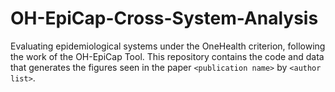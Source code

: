 # OH-EpiCap-Cross-System-Analysis
Evaluating epidemiological systems under the OneHealth criterion, following the work of the OH-EpiCap Tool. This repository contains the code and data that generates the figures seen in the paper ```<publication name>``` by ```<author list>```.
